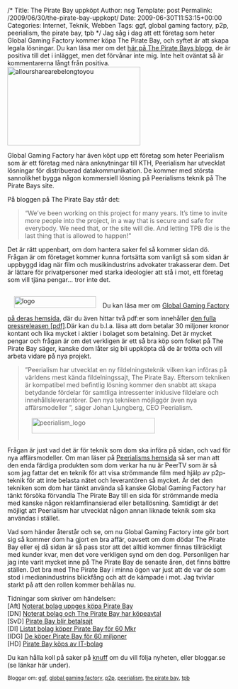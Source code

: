 /*
 Title: The Pirate Bay uppköpt
 Author: nsg
 Template: post
 Permalink: /2009/06/30/the-pirate-bay-uppkopt/
 Date: 2009-06-30T11:53:15+00:00
 Categories: Internet, Teknik, Webben
 Tags: ggf, global gaming factory, p2p, peerialism, the pirate bay, tpb
*/
Jag såg i dag att ett företag som heter Global Gaming Factory kommer köpa The Pirate Bay, och syftet är att skapa legala lösningar. Du kan läsa mer om det [här på The Pirate Bays blogg][1], de är positiva till det i inlägget, men det förvånar inte mig. Inte helt oväntat så är kommentarerna långt från positiva.<img class="alignright size-medium wp-image-699" title="alloursharearebelongtoyou" src="http://nsg.cc/wp-content/uploads/2009/06/alloursharearebelongtoyou-300x177.gif" alt="alloursharearebelongtoyou" width="300" height="177" />

Global Gaming Factory har även köpt upp ett företag som heter Peerialism som är ett företag med nära anknytningar till KTH, Peerialism har utvecklat lösningar för distribuerad datakommunikation. De kommer med största sannolikhet bygga någon kommersiell lösning på Peerialisms teknik på The Pirate Bays site.

På bloggen på The Pirate Bay står det:

> &#8220;We&#8217;ve been working on this project for many years. It&#8217;s time to invite more people into the project, in a way that is secure and safe for everybody. We need that, or the site will die. And letting TPB die is the last thing that is allowed to happen!&#8221;

Det är rätt uppenbart, om dom hantera saker fel så kommer sidan dö. Frågan är om företaget kommer kunna fortsätta som vanligt så som sidan är uppbyggd idag när film och musikindustrins advokater trakasserar dem. Det är lättare för privatpersoner med starka ideologier att stå i mot, ett företag som vill tjäna pengar&#8230; tror inte det.

<img class="size-full wp-image-698 alignleft" style="margin: 15px;" title="logo" src="http://nsg.cc/wp-content/uploads/2009/06/logo.gif" alt="logo" width="185" height="26" />Du kan läsa mer om [Global Gaming Factory på deras hemsida][2], där du även hittar två pdf:er som innehåller [den fulla pressreleasen [pdf]][3].Där kan du b.l.a. läsa att dom betalar 30 miljoner kronor kontant och lika mycket i aktier i bolaget som betalning. Det är mycket pengar och frågan är om det verkligen är ett så bra köp som folket på The Pirate Bay säger, kanske dom låter sig bli uppköpta då de är trötta och vill arbeta vidare på nya projekt.

> ”Peerialism har utvecklat en ny fildelningsteknik vilken kan införas på världens mest kända fildelningssajt, The Pirate Bay. Eftersom tekniken är kompatibel med befintlig lösning kommer den snabbt att skapa betydande fördelar för samtliga intressenter inklusive fildelare och innehållsleverantörer. Den nya tekniken möjliggör även nya affärsmodeller ”, säger Johan Ljungberg, CEO Peerialism.<img class="alignright size-full wp-image-697" style="margin: 15px;" title="peerialism_logo" src="http://nsg.cc/wp-content/uploads/2009/06/peerialism_logo.png" alt="peerialism_logo" width="278" height="35" />

Frågan är just vad det är för teknik som dom ska införa på sidan, och vad för nya affärsmodeller. Om man läser på [Peerialisms hemsida][4] så ser man att den enda färdiga produkten som dom verkar ha nu är PeerTV som är så som jag fattar det en teknik för att visa strömmande film med hjälp av p2p-teknik för att inte belasta nätet och leverantören så mycket. Är det den tekniken som dom har tänkt använda så kanske Global Gaming Factory har tänkt försöka förvandla The Pirate Bay till en sida för strömmande media med kanske någon reklamfinansierad eller betallösning. Samtidigt är det möjligt att Peerialism har utvecklat någon annan liknade teknik som ska användas i stället.

Vad som händer återstår och se, om nu Global Gaming Factory inte gör bort sig så kommer dom ha gjort en bra affär, oavsett om dom dödar The Pirate Bay eller ej då sidan är så pass stor att det alltid kommer finnas tillräckligt med kunder kvar, men det vore verkligen synd om den dog. Personligen har jag inte varit mycket inne på The Pirate Bay de senaste åren, det finns bättre ställen. Det bra med The Pirate Bay i minna ögon var just att de var de som stod i medianindustrins blickfång och att de kämpade i mot. Jag tvivlar starkt på att den rollen kommer behållas nu.

Tidningar som skriver om händelsen:  
[Aft] [Noterat bolag uppges köpa Pirate Bay][5]  
[DN] [Noterat bolag och The Pirate Bay har köpeavtal][6]  
[SvD] [Pirate Bay blir betalsajt][7]  
[DI] [Listat bolag köper Pirate Bay för 60 Mkr][8]  
[IDG] [De köper Pirate Bay för 60 miljoner][9]  
[HD] [Pirate Bay köps av IT-bolag][10]

Du kan hålla koll på saker på [knuff][11] om du vill följa nyheten, eller bloggar.se (se länkar här under).

<small> <p class='technorati-tags'>
  Bloggar om: <a class='technorati-link' href='http://bloggar.se/om/ggf' rel='tag' target='_self'>ggf</a>, <a class='technorati-link' href='http://bloggar.se/om/global+gaming+factory' rel='tag' target='_self'>global gaming factory</a>, <a class='technorati-link' href='http://bloggar.se/om/p2p' rel='tag' target='_self'>p2p</a>, <a class='technorati-link' href='http://bloggar.se/om/peerialism' rel='tag' target='_self'>peerialism</a>, <a class='technorati-link' href='http://bloggar.se/om/the+pirate+bay' rel='tag' target='_self'>the pirate bay</a>, <a class='technorati-link' href='http://bloggar.se/om/tpb' rel='tag' target='_self'>tpb</a>
</p></small>

 [1]: http://thepiratebay.org/blog/164
 [2]: http://www.globalgamingfactory.com/
 [3]: http://www.globalgamingfactory.com/pressrelease-090630-sv.pdf
 [4]: http://www.peerialism.com
 [5]: http://aftonbladet.se/nyheter/article5449732.ab
 [6]: http://www.dn.se/ekonomi/noterat-bolag-och-the-pirate-bay-har-kopeavtal-1.901267
 [7]: http://www.svd.se/naringsliv/nyheter/artikel_3138745.svd
 [8]: http://di.se/Nyheter/?page=/Avdelningar/Artikel.aspx%3FArticleID%3D2009 630343286
 [9]: http://www.idg.se/2.1085/1.237980/de-koper-pirate-bay-for-60-miljoner
 [10]: http://hd.se/ekonomi/2009/06/30/noterat-bolag-uppges-koepa-pirate/
 [11]: http://knuff.se/u/6f5d1d